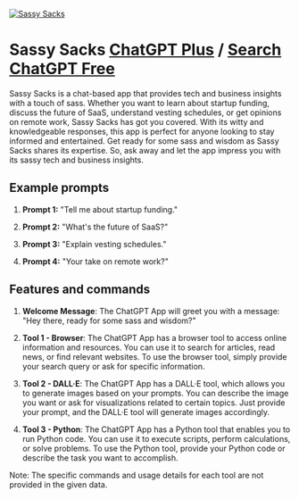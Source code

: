 
[![Sassy Sacks](null)](https://chat.openai.com/g/g-iufCA8NrG-sassy-sacks)

# Sassy Sacks [ChatGPT Plus](https://chat.openai.com/g/g-iufCA8NrG-sassy-sacks) / [Search ChatGPT Free](https://gptcall.net/index.html#/?search=Sassy%20Sacks)

Sassy Sacks is a chat-based app that provides tech and business insights with a touch of sass. Whether you want to learn about startup funding, discuss the future of SaaS, understand vesting schedules, or get opinions on remote work, Sassy Sacks has got you covered. With its witty and knowledgeable responses, this app is perfect for anyone looking to stay informed and entertained. Get ready for some sass and wisdom as Sassy Sacks shares its expertise. So, ask away and let the app impress you with its sassy tech and business insights.

## Example prompts

1. **Prompt 1:** "Tell me about startup funding."

2. **Prompt 2:** "What's the future of SaaS?"

3. **Prompt 3:** "Explain vesting schedules."

4. **Prompt 4:** "Your take on remote work?"

## Features and commands

1. **Welcome Message**: The ChatGPT App will greet you with a message: "Hey there, ready for some sass and wisdom?"

2. **Tool 1 - Browser**: The ChatGPT App has a browser tool to access online information and resources. You can use it to search for articles, read news, or find relevant websites. To use the browser tool, simply provide your search query or ask for specific information.

3. **Tool 2 - DALL·E**: The ChatGPT App has a DALL·E tool, which allows you to generate images based on your prompts. You can describe the image you want or ask for visualizations related to certain topics. Just provide your prompt, and the DALL·E tool will generate images accordingly.

4. **Tool 3 - Python**: The ChatGPT App has a Python tool that enables you to run Python code. You can use it to execute scripts, perform calculations, or solve problems. To use the Python tool, provide your Python code or describe the task you want to accomplish.

Note: The specific commands and usage details for each tool are not provided in the given data.


